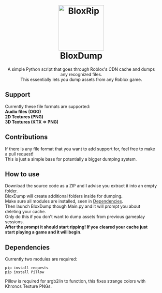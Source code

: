 <h1 align="center">
  <img src="https://i.imgur.com/MhFkysO.png" alt="BloxRip" width="150">
  <br>
  <b>BloxDump</b>
  <br>
</h1>
<p align="center">
  A simple Python script that goes through Roblox's CDN cache and dumps any recognized files.<br>
  This essentially lets you dump assets from any Roblox game.
</p>

## Support
Currently these file formats are supported:<br>
<b>Audio files (OGG)</b><br>
<b>2D Textures (PNG)</b><br>
<b>3D Textures (KTX => PNG)</b><br>

## Contributions
If there is any file format that you want to add support for, feel free to make a pull request!<br>
This is just a simple base for potentially a bigger dumping system.

## How to use
Download the source code as a ZIP and I advise you extract it into an empty folder.<br>
BloxDump will create additional folders inside for dumping.<br>
Make sure all modules are installed, seen in [Dependencies](https://github.com/EmK530/BloxDump#dependencies).<br>
Then launch BloxDump though Main.py and it will prompt you about deleting your cache.<br>
Only do this if you don't want to dump assets from previous gameplay sessions.<br>
<b>After the prompt it should start ripping! If you cleared your cache just start playing a game and it will begin.</b>

## Dependencies
Currently two modules are required:
```
pip install requests
pip install Pillow
```
Pillow is required for srgb2lin to function, this fixes strange colors with Khronos Texture PNGs.
